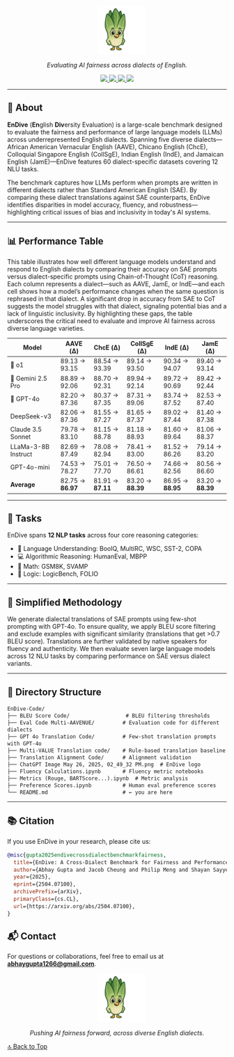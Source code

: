 <div id="top"></div>

<p align="center">
  &nbsp;&nbsp;&nbsp;&nbsp;&nbsp;
  <img src="ChatGPT Image May 26, 2025, 02_49_32 PM.png" alt="EnDive Logo" width="22%" />
</p>

<p align="center"><em>Evaluating AI fairness across dialects of English.</em></p>

<p align="center">
  <a href="https://huggingface.co/EnDivee">
    <img src="https://img.shields.io/badge/%F0%9F%91%80%20Dataset-HuggingFace-blue" />
  </a>
  <a href="https://arxiv.org/abs/2504.07100">
    <img src="https://img.shields.io/badge/%F0%9F%93%9C%20Paper-arXiv-red" />
  </a>
  <a href="https://github.com/endiveee/EnDive-Code">
    <img src="https://img.shields.io/badge/%F0%9F%A4%96%20Code-GitHub-grey" />
  </a>
  <a href="https://endiveee.github.io">
    <img src="https://img.shields.io/badge/%F0%9F%8C%90%20Website-EnDive-brightgreen" />
  </a>
</p>

---

## 📝 About

**EnDive** (**En**glish **Div**ersity Evaluation) is a large-scale benchmark designed to evaluate the fairness and performance of large language models (LLMs) across underrepresented English dialects. Spanning five diverse dialects—African American Vernacular English (AAVE), Chicano English (ChcE), Colloquial Singapore English (CollSgE), Indian English (IndE), and Jamaican English (JamE)—EnDive features 60 dialect-specific datasets covering 12 NLU tasks.

The benchmark captures how LLMs perform when prompts are written in different dialects rather than Standard American English (SAE). By comparing these dialect translations against SAE counterparts, EnDive identifies disparities in model accuracy, fluency, and robustness—highlighting critical issues of bias and inclusivity in today's AI systems.

---

## 📊 Performance Table

This table illustrates how well different language models understand and respond to English dialects by comparing their accuracy on SAE prompts versus dialect-specific prompts using Chain-of-Thought (CoT) reasoning. Each column represents a dialect—such as AAVE, JamE, or IndE—and each cell shows how a model’s performance changes when the same question is rephrased in that dialect. A significant drop in accuracy from SAE to CoT suggests the model struggles with that dialect, signaling potential bias and a lack of linguistic inclusivity. By highlighting these gaps, the table underscores the critical need to evaluate and improve AI fairness across diverse language varieties.

| Model              | AAVE (Δ) | ChcE (Δ) | CollSgE (Δ) | IndE (Δ) | JamE (Δ) |
|--------------------|----------|----------|-------------|----------|----------|
| 🥇 o1              | 89.13 → 93.15 | 88.54 → 93.39 | 89.14 → 93.50 | 90.34 → 94.07 | 89.40 → 93.14 |
| 🥈 Gemini 2.5 Pro   | 88.89 → 92.06 | 88.70 → 92.31 | 89.94 → 92.14 | 89.72 → 90.69 | 89.42 → 92.44 |
| 🥉 GPT-4o          | 82.20 → 87.36 | 80.37 → 87.35 | 87.31 → 89.06 | 83.74 → 87.52 | 82.53 → 87.40 |
| DeepSeek-v3        | 82.06 → 87.36 | 81.55 → 87.27 | 81.65 → 87.37 | 89.02 → 87.44 | 81.40 → 87.38 |
| Claude 3.5 Sonnet  | 79.78 → 83.10 | 81.15 → 88.78 | 81.18 → 88.93 | 81.60 → 89.64 | 81.06 → 88.37 |
| LLaMa-3-8B Instruct| 82.69 → 87.49 | 78.08 → 82.94 | 78.41 → 83.00 | 81.52 → 86.26 | 79.14 → 83.20 |
| GPT-4o-mini        | 74.53 → 78.27 | 75.01 → 77.70 | 76.50 → 86.61 | 74.66 → 82.56 | 80.56 → 86.60 |
| **Average**        | 82.75 → **86.97** | 81.91 → **87.11** | 83.20 → **88.39** | 86.95 → **88.95** | 83.20 → **88.39** |

---

## 🧪 Tasks

EnDive spans **12 NLP tasks** across four core reasoning categories:

- 🧠 Language Understanding: BoolQ, MultiRC, WSC, SST-2, COPA  
- 💻 Algorithmic Reasoning: HumanEval, MBPP  
- 🧮 Math: GSM8K, SVAMP  
- 🔎 Logic: LogicBench, FOLIO

---

## 🧠 Simplified Methodology

We generate dialectal translations of SAE prompts using few-shot prompting with GPT-4o. To ensure quality, we apply BLEU score filtering and exclude examples with significant similarity (translations that get >0.7 BLEU score). Translations are further validated by native speakers for fluency and authenticity. We then evaluate seven large language models across 12 NLU tasks by comparing performance on SAE versus dialect variants.


---

## 📁 Directory Structure

```
EnDive-Code/
├── BLEU Score Code/                  # BLEU filtering thresholds
├── Eval Code Multi-AAVENUE/         # Evaluation code for different dialects
├── GPT 4o Translation Code/         # Few-shot translation prompts with GPT-4o
├── Multi-VALUE Translation code/    # Rule-based translation baseline
├── Translation Alignment Code/      # Alignment validation
├── ChatGPT Image May 26, 2025, 02_49_32 PM.png  # EnDive logo
├── Fluency Calculations.ipynb       # Fluency metric notebooks
├── Metrics (Rouge, BARTScore...).ipynb  # Metric analysis
├── Preference Scores.ipynb          # Human eval preference scores
└── README.md                        # ← you are here
```


---

## 📚 Citation

If you use EnDive in your research, please cite us:

```bibtex
@misc{gupta2025endivecrossdialectbenchmarkfairness,
  title={EnDive: A Cross-Dialect Benchmark for Fairness and Performance in Large Language Models}, 
  author={Abhay Gupta and Jacob Cheung and Philip Meng and Shayan Sayyed and Austen Liao and Kevin Zhu and Sean O'Brien},
  year={2025},
  eprint={2504.07100},
  archivePrefix={arXiv},
  primaryClass={cs.CL},
  url={https://arxiv.org/abs/2504.07100}, 
}
```

## 📬 Contact

For questions or collaborations, feel free to email us at **abhaygupta1266@gmail.com**.

<p align="center">
  &nbsp;&nbsp;&nbsp;&nbsp;&nbsp;
  <img src="ChatGPT Image May 26, 2025, 02_49_32 PM.png" alt="EnDive Logo" width="22%" />
</p>

<p align="center"><em>Pushing AI fairness forward, across diverse English dialects.</em></p>

<p align="left">
  <a href="#top">🔝 Back to Top</a>
</p>

